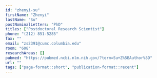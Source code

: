 ```yaml
---
id: "zhenyi-su"
firstName: "Zhenyi"
lastName: "Su"
postNominalLetters: "PhD"
titles: ["Postdoctoral Research Scientist"]
phone: "(212) 851-5285"
fax: ""
email: "zs2391@cumc.columbia.edu"
room: "608"
researchAreas: []
pubmed: "https://pubmed.ncbi.nlm.nih.gov/?term=Su+Z%5BAuthor%5D"
url: ""
tags: ["page-format::short", "publication-format::recent"]
---
```

